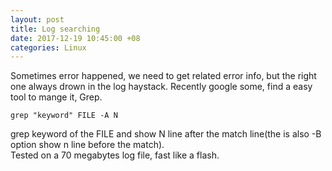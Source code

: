 ```yaml
---
layout: post
title: Log searching
date: 2017-12-19 10:45:00 +08
categories: Linux
---
```


Sometimes error happened, we need to get related error info, but the right one always drown in the log haystack.
Recently google some, find a easy tool to mange it, Grep.

	grep "keyword" FILE -A N

grep keyword of the FILE and show N line after the match line(the is also -B option show n line before the match).  
Tested on a 70 megabytes log file, fast like a flash.
